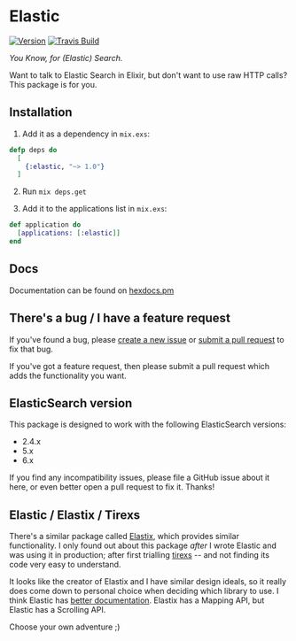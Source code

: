 # Elastic

[![Version](https://img.shields.io/hexpm/v/elastic.svg)](https://hex.pm/packages/elastic)
[![Travis Build](https://img.shields.io/travis/radar/elastic.svg)](https://travis-ci.org/radar/elastic)

_You Know, for (Elastic) Search._

Want to talk to Elastic Search in Elixir, but don't want to use raw HTTP calls? This package is for you.

## Installation

1. Add it as a dependency in `mix.exs`:

```elixir
defp deps do
  [
    {:elastic, "~> 1.0"}
  ]
```

2. Run `mix deps.get`

3. Add it to the applications list in `mix.exs`:

```elixir
def application do
  [applications: [:elastic]]
end
```

## Docs

Documentation can be found on [hexdocs.pm](https://hexdocs.pm/elastic/Elastic.html)

## There's a bug / I have a feature request

If you've found a bug, please [create a new issue](https://github.com/radar/elastic/issues/new) or [submit a pull request](https://github.com/radar/elastic/compare) to fix that bug.

If you've got a feature request, then please submit a pull request which adds the functionality you want.

## ElasticSearch version

This package is designed to work with the following ElasticSearch versions:

- 2.4.x
- 5.x
- 6.x

If you find any incompatibility issues, please file a GitHub issue about it here, or even better open a pull request to fix it. Thanks!

## Elastic / Elastix / Tirexs

There's a similar package called [Elastix](https://github.com/werbitzky/elastix), which provides similar functionality. I only found out about this package _after_ I wrote Elastic and was using it in production; after first trialling [tirexs](https://github.com/Zatvobor/tirexs) -- and not finding its code very easy to understand.

It looks like the creator of Elastix and I have similar design ideals, so it really does come down to personal choice when deciding which library to use. I think Elastic has [better documentation](https://hexdocs.pm/elastic/). Elastix has a Mapping API, but Elastic has a Scrolling API.

Choose your own adventure ;)
